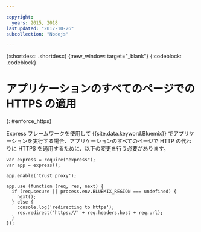 ```yaml
---

copyright:
  years: 2015, 2018
lastupdated: "2017-10-26"
subcollection: "Nodejs"

---
```


{:shortdesc: .shortdesc}
{:new_window: target="_blank"}
{:codeblock: .codeblock}

# アプリケーションのすべてのページでの HTTPS の適用
{: #enforce_https}

Express フレームワークを使用して {{site.data.keyword.Bluemix}} でアプリケーションを実行する場合、アプリケーションのすべてのページで HTTP の代わりに HTTPS を適用するために、以下の変更を行う必要があります。

```
var express = require("express");
var app = express();

app.enable('trust proxy');

app.use (function (req, res, next) {
  if (req.secure || process.env.BLUEMIX_REGION === undefined) {
    next();
  } else {
    console.log('redirecting to https');
    res.redirect('https://' + req.headers.host + req.url);
  }
});
```
